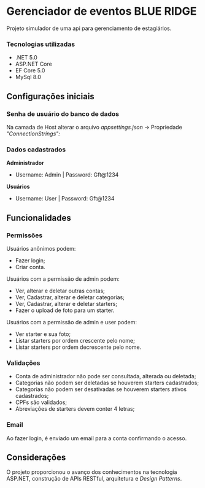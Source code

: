 # Gerenciador de eventos BLUE RIDGE

Projeto simulador de uma api para gerenciamento de estagiários.

### Tecnologias utilizadas
 
- .NET 5.0
- ASP.NET Core
- EF Core 5.0
- MySql 8.0

## Configurações iniciais

### Senha de usuário do banco de dados

Na camada de Host alterar o  arquivo *appsettings.json* -> Propriedade *"ConnectionStrings":*

### Dados cadastrados

**Administrador**

- Username: Admin
| Password: Gft@1234

**Usuários**

- Username: User
| Password: Gft@1234

## Funcionalidades

### Permissões

Usuários anônimos podem:

- Fazer login;
- Criar conta.

Usuários com a permissão de admin podem:

- Ver, alterar e deletar outras contas;
- Ver, Cadastrar, alterar e deletar categorias;
- Ver, Cadastrar, alterar e deletar starters;
- Fazer o upload de foto para um starter.

Usuários com a permissão de admin e user podem:

- Ver starter e sua foto;
- Listar starters por ordem crescente pelo nome;
- Listar starters por ordem decrescente pelo nome.

### Validações

- Conta de administrador não pode ser consultada, alterada ou deletada;
- Categorias não podem ser deletadas se houverem starters cadastrados;
- Categorias não podem ser desativadas se houverem starters ativos cadastrados;
- CPFs são validados;
- Abreviações de starters devem conter 4 letras;

### Email

Ao fazer login, é enviado um email para a conta confirmando o acesso. 

## Considerações

O projeto proporcionou o avanço dos conhecimentos na tecnologia ASP.NET, construção de APIs RESTful, arquitetura e *Design Patterns*.
